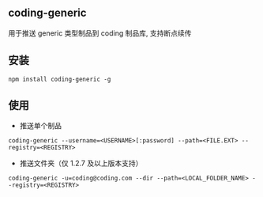 ## coding-generic
用于推送 generic 类型制品到 coding 制品库, 支持断点续传

## 安装

```shell
npm install coding-generic -g
```

## 使用

- 推送单个制品
```shell
coding-generic --username=<USERNAME>[:password] --path=<FILE.EXT> --registry=<REGISTRY>
```
- 推送文件夹（仅 1.2.7 及以上版本支持）
```shell
coding-generic -u=coding@coding.com --dir --path=<LOCAL_FOLDER_NAME> --registry=<REGISTRY>
```